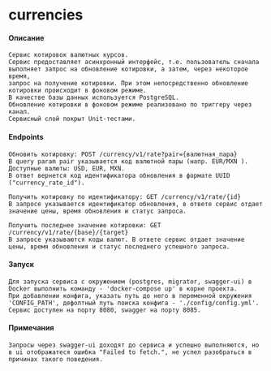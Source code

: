 # currencies

#### Описание
    Cервис котировок валютных курсов.
    Сервис предоставляет асинхронный интерфейс, т.е. пользователь сначала
    выполняет запрос на обновление котировки, а затем, через некоторое время,
    запрос на получение котировки. При этом непосредственно обновление
    котировки происходит в фоновом режиме.
    В качестве базы данных используется PostgreSQL.
    Обновление котировки в фоновом режиме реализовано по триггеру через канал.
    Сервисный слой покрыт Unit-тестами.
    
#### Endpoints
    Обновить котировку: POST /currency/v1/rate?pair={валютная_пара}
    В query param pair указывается код валютной пары (напр. EUR/MXN ). Доступные валюты: USD, EUR, MXN.
    В ответ вернется код идентификатора обновления в формате UUID ("currency_rate_id").
    
    Получить котировку по идентификатору: GET /currency/v1/rate/{id}
    В запросе указывается идентификатор обновления, в ответе сервис отдает значение цены, время обновления и статус запроса.

    Получить последнее значение котировки: GET /currency/v1/rate/{base}/{target}
    В запросе указываются коды валют. В ответе сервис отдает значение цены, время обновления и статус последнего успешного запроса.
    
#### Запуск
    Для запуска сервиса с окружением (postgres, migrator, swagger-ui) в Docker выполнить команду - 'docker-compose up' в корне проекта.
    При добавлении конфига, указать путь до него в переменной окружения 'CONFIG_PATH', дефолтный путь поиска конфига - './config/config.yml'.
    Сервис доступен на порту 8080, swagger на порту 8085.
    
    
#### Примечания
    Запросы через swagger-ui доходят до сервиса и успешно выполняются, но в ui отображатеся ошибка "Failed to fetch.", не успел разобраться в причинах такого поведения.
